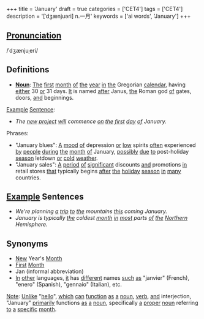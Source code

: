 +++
title = 'January'
draft = true
categories = ['CET4']
tags = ['CET4']
description = '[ˈdʒænjuəri] n.一月'
keywords = ['ai words', 'January']
+++

## [Pronunciation](/post/pronunciation/)
/ˈdʒænjuˌeri/

## Definitions
- **[Noun](/post/noun/)**: [The](/post/the/) [first](/post/first/) [month](/post/month/) [of](/post/of/) [the](/post/the/) [year](/post/year/) [in](/post/in/) [the](/post/the/) Gregorian [calendar](/post/calendar/), having [either](/post/either/) 30 [or](/post/or/) 31 days. [It](/post/it/) is named [after](/post/after/) Janus, [the](/post/the/) Roman god [of](/post/of/) gates, doors, [and](/post/and/) beginnings.

[Example](/post/example/) [Sentence](/post/sentence/): 
- _The [new](/post/new/) [project](/post/project/) [will](/post/will/) commence [on](/post/on/) [the](/post/the/) [first](/post/first/) [day](/post/day/) [of](/post/of/) January._

Phrases:
- "January blues": [A](/post/a/) [mood](/post/mood/) [of](/post/of/) depression [or](/post/or/) [low](/post/low/) spirits [often](/post/often/) experienced [by](/post/by/) [people](/post/people/) [during](/post/during/) [the](/post/the/) [month](/post/month/) [of](/post/of/) January, [possibly](/post/possibly/) [due](/post/due/) [to](/post/to/) post-holiday [season](/post/season/) letdown [or](/post/or/) [cold](/post/cold/) [weather](/post/weather/).
- "January sales": [A](/post/a/) [period](/post/period/) [of](/post/of/) [significant](/post/significant/) discounts [and](/post/and/) promotions [in](/post/in/) retail stores [that](/post/that/) typically begins [after](/post/after/) [the](/post/the/) [holiday](/post/holiday/) [season](/post/season/) [in](/post/in/) [many](/post/many/) countries.

## [Example](/post/example/) Sentences
- _We're planning [a](/post/a/) [trip](/post/trip/) [to](/post/to/) [the](/post/the/) mountains [this](/post/this/) coming January._
- _January is typically [the](/post/the/) coldest [month](/post/month/) [in](/post/in/) [most](/post/most/) parts [of](/post/of/) [the](/post/the/) [Northern](/post/northern/) Hemisphere._

## Synonyms
- [New](/post/new/) Year's [Month](/post/month/)
- [First](/post/first/) [Month](/post/month/)
- Jan (informal abbreviation)
- [In](/post/in/) [other](/post/other/) languages, [it](/post/it/) has [different](/post/different/) names [such](/post/such/) [as](/post/as/) "janvier" (French), "enero" (Spanish), "gennaio" (Italian), etc. 

[Note](/post/note/): [Unlike](/post/unlike/) "[hello](/post/hello/)", [which](/post/which/) [can](/post/can/) [function](/post/function/) [as](/post/as/) [a](/post/a/) [noun](/post/noun/), [verb](/post/verb/), [and](/post/and/) interjection, "January" [primarily](/post/primarily/) functions [as](/post/as/) [a](/post/a/) [noun](/post/noun/), specifically [a](/post/a/) [proper](/post/proper/) [noun](/post/noun/) referring [to](/post/to/) [a](/post/a/) [specific](/post/specific/) [month](/post/month/).
